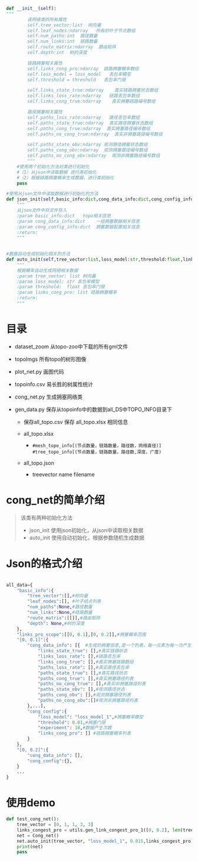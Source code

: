```python
def __init__(self):
"""
        该网络类的所有属性
        self.tree_vector:list  树向量
        self.leaf_nodes:ndarray   所有的叶子节点数组
        self.num_paths:int  路径数量
        self.num_links:int  链路数量
        self.route_matrix:ndarray  路由矩阵
        self.depth:int  树的深度

        链路拥塞相关属性
        self.links_cong_pro:ndarray  链路拥塞概率数组
        self.loss_model = loss_model   丢包率模型
        self.threshold = threshold   丢包率门限

        self.links_state_true:ndarray    真实链路拥塞状态数组
        self.links_loss_rate:ndarray   链路丢包率数组
        self.links_cong_true:ndarray    真实拥塞链路编号数组

        路径拥塞相关属性
        self.paths_loss_rate:ndarray   路径丢包率数组
        self.paths_state_true:ndarray  真实路径拥塞状态数组
        self.paths_cong_true:ndarray  真实拥塞路径编号数组
        self.paths_no_cong_true:ndarray  真实非拥塞路径编号数组

        self.paths_state_obv:ndarray 观测路径拥塞状态数组
        self.paths_cong_obv:ndarray  观测拥塞路径编号数组
        self.paths_no_cong_obv:ndarray  观测非拥塞路径编号数组
        """
    #使用两个初始化方法对类进行初始化
    #（1）从json中读取数据 进行类初始化
    #（2）根据链路拥塞概率生成数据，进行类初始化
    pass

#使用从json文件中读取数据进行初始化的方法
def json_init(self,basic_info:dict,cong_data_info:dict,cong_config_info:dict):
    """
    从json文件中将文件导入
    :param basic_info:dict   topo相关信息
    :param cong_data_info:dict    一组拥塞数据相关信息
    :param cong_config_info:dict  拥塞数据配置相关信息
    :return:
    """
    

#数据自动生成初始化相关的方法
def auto_init(self,tree_vector:list,loss_model:str,threshold:float,links_cong_pro=None):
    """
    根据概率自动生成网络相关数据
    :param tree_vector: list 树向量
    :param loss_model: str 丢包率模型
    :param threshold:  float 丢包率门限
    :param links_cong_pro: list 链路拥塞概率
    :return:
    """    
```
# 目录

+ dataset_zoom   从topo-zoo中下载的所有gml文件

+ topoImgs  所有topo的树形图像

+ plot_net.py  画图代码

+ topoinfo.csv  易长胜的树属性统计

+ cong_net.py   生成拥塞网络类

+ gen_data.py 保存从topoinfo中的数据到all_DS中TOPO_INFO目录下

  + 保存all_topo.csv 保存 all_topo.xlsx 相同信息

  + all_topo.xlsx

    + ```
      #mesh_topo_info[(节点数量，链路数量，路径数，网络直径)]
      #tree_topo_info[(节点数量，链路数量，路径数,深度，广度)
      ```

  + all_topo.json  

    + treevector name filename

# cong_net的简单介绍
> 该类有两种初始化方法
>+ json_init 使用json初始化，从json中读取相关数据
>+ auto_init 使用自动初始化，根据参数随机生成数据
>

# Json的格式介绍
```python

all_data={
    "basic_info":{
        "tree_vector":[],#树向量
        "leaf_nodes":[], #叶子结点列表
        "num_paths":None,#路径数量
        "num_links":None,#链路数量
        "route_matrix":[[]],#路由矩阵
        "depth": None,#树的深度
    },
    "links_pro_scope":[[0, 0.1],[0, 0.2]],#拥塞概率范围
    "[0, 0.1]":{
        "cong_data_info": [{  #生成的拥塞信息,是一个列表，每一元素为每一次产生数据
            "links_state_true": [],#真实链路状态
            "links_loss_rate": [],#链路丢包率
            "links_cong_true": [],#真实拥塞链路数组
            "paths_loss_rate": [],#真实路径丢包率
            "paths_state_true": [],#真实路径状态
            "paths_cong_true": [],#真实拥塞路径列表
            "paths_no_cong_true": [],#真实非拥塞路径列表
            "paths_state_obv": [],#观测路径状态
            "paths_cong_obv": [],#观测拥塞路径列表
            "paths_no_cong_obv":[]#观测非拥塞路径列表
        },...],
        "cong_config":{
            "loss_model": "loss_model_1",#拥塞概率模型
            "threshold": 0.01,#拥塞门限
            "experiment": 10,#数据产生次数
            "links_cong_pro": [] #链路拥塞概率列表
        }
    },
    "[0, 0.2]":{
        "cong_data_info": [],
        "cong_config":{},
    }
    ...
}
```

# 使用demo
```python
def test_cong_net():
    tree_vector = [0, 1, 1, 3, 3]
    links_congest_pro = utils.gen_link_congest_pro_1([0, 0.2], len(tree_vector))
    net = Cong_net()
    net.auto_init(tree_vector, "loss_model_1", 0.015,links_congest_pro)
    print(net)
    pass
```